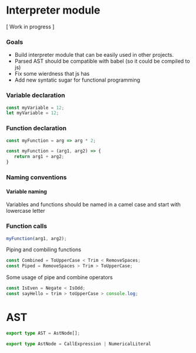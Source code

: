 # Interpreter module
[ Work in progress ]


### Goals
* Build interpreter module that can be easily used in other projects.
* Parsed AST should be compatible with babel (so it could be compiled to js)
* Fix some wierdness that js has
* Add new syntatic sugar for functional programming


### Variable declaration
```javascript
const myVariable = 12;
let myVariable = 12;
```

### Function declaration
```javascript
const myFunction = arg => arg * 2;

const myFunction = (arg1, arg2) => {
   return arg1 + arg2;
}
```

### Naming conventions
#### Variable naming
Variables and functions should be named in a camel case and start with lowercase letter

### Function calls
```javascript
myFunction(arg1, arg2);
```

Piping and combiling functions
```javascript
const Combined = ToUpperCase < Trim < RemoveSpaces;
const Piped = RemoveSpaces > Trim > ToUpperCase;
```

Some usage of pipe and combine operators 
```javascript
const IsEven = Negate < IsOdd;
const sayHello = trim > toUpperCase > console.log;
```

# AST
```typescript
export type AST = AstNode[];

export type AstNode = CallExpression | NumericalLiteral
```

